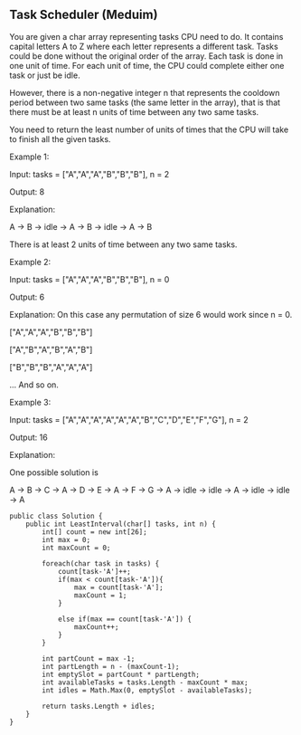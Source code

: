 ## Task Scheduler (Meduim)

You are given a char array representing tasks CPU need to do. It contains capital letters A to Z where each letter represents a different task. Tasks could be done without the original order of the array. Each task is done in one unit of time. For each unit of time, the CPU could complete either one task or just be idle.

However, there is a non-negative integer n that represents the cooldown period between two same tasks (the same letter in the array), that is that there must be at least n units of time between any two same tasks.

You need to return the least number of units of times that the CPU will take to finish all the given tasks.

 

Example 1:

Input: tasks = ["A","A","A","B","B","B"], n = 2

Output: 8

Explanation: 

A -> B -> idle -> A -> B -> idle -> A -> B

There is at least 2 units of time between any two same tasks.

Example 2:

Input: tasks = ["A","A","A","B","B","B"], n = 0

Output: 6

Explanation: On this case any permutation of size 6 would work since n = 0.

["A","A","A","B","B","B"]

["A","B","A","B","A","B"]

["B","B","B","A","A","A"]

...
And so on.

Example 3:

Input: tasks = ["A","A","A","A","A","A","B","C","D","E","F","G"], n = 2

Output: 16

Explanation: 

One possible solution is

A -> B -> C -> A -> D -> E -> A -> F -> G -> A -> idle -> idle -> A -> idle -> idle -> A

```
public class Solution {
    public int LeastInterval(char[] tasks, int n) {
        int[] count = new int[26];
        int max = 0;
        int maxCount = 0;
        
        foreach(char task in tasks) {
            count[task-'A']++;
            if(max < count[task-'A']){
                max = count[task-'A'];
                maxCount = 1;
            }
            
            else if(max == count[task-'A']) {
                maxCount++;
            }
        }
        
        int partCount = max -1;
        int partLength = n - (maxCount-1);
        int emptySlot = partCount * partLength;
        int availableTasks = tasks.Length - maxCount * max;
        int idles = Math.Max(0, emptySlot - availableTasks);
        
        return tasks.Length + idles;
    }
}
```
